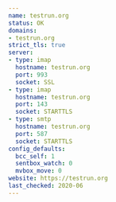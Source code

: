 ```yaml
---
name: testrun.org
status: OK
domains:
- testrun.org
strict_tls: true
server:
- type: imap
  hostname: testrun.org
  port: 993
  socket: SSL
- type: imap
  hostname: testrun.org
  port: 143
  socket: STARTTLS
- type: smtp
  hostname: testrun.org
  port: 587
  socket: STARTTLS
config_defaults:
  bcc_self: 1
  sentbox_watch: 0
  mvbox_move: 0
website: https://testrun.org
last_checked: 2020-06
---
```

